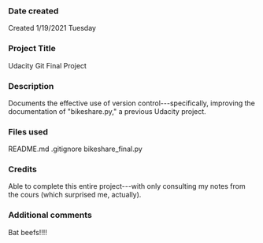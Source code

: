 ### Date created
Created 1/19/2021 Tuesday

### Project Title
Udacity Git Final Project

### Description
Documents the effective use of version control---specifically, improving the documentation of "bikeshare.py," a previous Udacity project.

### Files used
README.md
.gitignore
bikeshare_final.py

### Credits
Able to complete this entire project---with only consulting my notes from the cours (which surprised me, actually).

### Additional comments
Bat beefs!!!!
